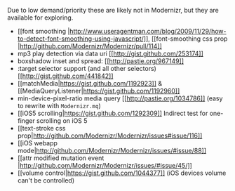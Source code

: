 Due to low demand/priority these are likely not in Modernizr, but they are available for exploring.

* [[font smoothing |http://www.useragentman.com/blog/2009/11/29/how-to-detect-font-smoothing-using-javascript/]], [[font-smoothing css prop |http://github.com/Modernizr/Modernizr/pull/114]]
* mp3 play detection via data uri [[http://gist.github.com/253174]]
* boxshadow inset and spread: [[http://pastie.org/967149]]
* :target selector support (and all other selectors) [[http://gist.github.com/441842]]
* [[matchMedia|https://gist.github.com/1192923]] & [[MediaQueryListener|https://gist.github.com/1192960]]
* min-device-pixel-ratio media query [[http://pastie.org/1034786]] (easy to rewrite with `Modernizr.mq`)
* [[iOS5 scrolling|https://gist.github.com/1292309]] Indirect test for one-finger scrolling on iOS 5
* [[text-stroke css prop|http://github.com/Modernizr/Modernizr/issues#issue/116]]
* [[iOS webapp mode|http://github.com/Modernizr/Modernizr/issues/#issue/88]]
* [[attr modified mutation event |http://github.com/Modernizr/Modernizr/issues/#issue/45/]]
* [[volume control|https://gist.github.com/1044377]] (iOS devices volume can't be controlled)
